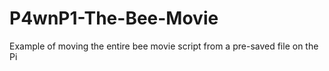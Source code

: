 # P4wnP1-The-Bee-Movie
Example of moving the entire bee movie script from a pre-saved file on the Pi
